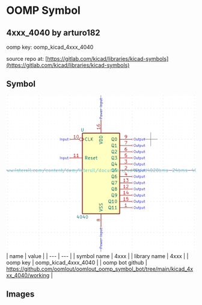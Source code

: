 # OOMP Symbol  
## 4xxx_4040  by arturo182  
  
oomp key: oomp_kicad_4xxx_4040  
  
source repo at: [https://gitlab.com/kicad/libraries/kicad-symbols](https://gitlab.com/kicad/libraries/kicad-symbols)  
## Symbol  
  
[![working.png](working_600.png)](working.png)  
| name | value | 
| --- | --- | 
| symbol name | 4xxx | 
| library name | 4xxx | 
| oomp key | oomp_kicad_4xxx_4040 | 
| oomp bot github | https://github.com/oomlout/oomlout_oomp_symbol_bot/tree/main/kicad_4xxx_4040/working | 
## Images  
